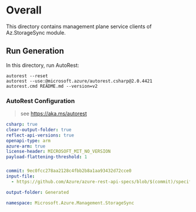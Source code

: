 # Overall
This directory contains management plane service clients of Az.StorageSync module.

## Run Generation
In this directory, run AutoRest:
```
autorest --reset
autorest --use:@microsoft.azure/autorest.csharp@2.0.4421
autorest.cmd README.md --version=v2
```

### AutoRest Configuration
> see https://aka.ms/autorest
``` yaml
csharp: true
clear-output-folder: true
reflect-api-versions: true
openapi-type: arm
azure-arm: true
license-header: MICROSOFT_MIT_NO_VERSION
payload-flattening-threshold: 1
```



###
``` yaml
commit: 9ec0fcc278aa2128c4fbb2b8a1aa93432d72cce0
input-file:
  - https://github.com/Azure/azure-rest-api-specs/blob/$(commit)/specification/storagesync/resource-manager/Microsoft.StorageSync/stable/2022-09-01/storagesync.json

output-folder: Generated

namespace: Microsoft.Azure.Management.StorageSync
```